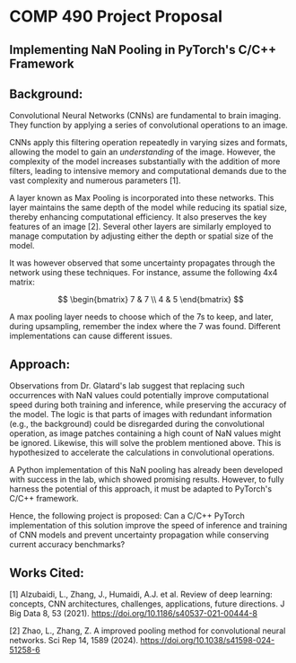 # COMP 490 Project Proposal

## Implementing NaN Pooling in PyTorch's C/C++ Framework

## Background:

Convolutional Neural Networks (CNNs) are fundamental to brain imaging. They function by applying a series of convolutional operations to an image.

CNNs apply this filtering operation repeatedly in varying sizes and formats, allowing the model to gain an *understanding* of the image. However, the complexity of the model increases substantially with the addition of more filters, leading to intensive memory and computational demands due to the vast complexity and numerous parameters [1].

A layer known as Max Pooling is incorporated into these networks. This layer maintains the same depth of the model while reducing its spatial size, thereby enhancing computational efficiency. It also preserves the key features of an image [2]. Several other layers are similarly employed to manage computation by adjusting either the depth or spatial size of the model.

It was however observed that some uncertainty propagates through the network using these techniques. For instance, assume the following 4x4 matrix:

$$
\begin{bmatrix}
7 & 7 \\
4 & 5
\end{bmatrix}
$$

A max pooling layer needs to choose which of the 7s to keep, and later, during upsampling, remember the index where the 7 was found. Different implementations can cause different issues.

## Approach:

Observations from Dr. Glatard's lab suggest that replacing such occurrences with NaN values could potentially improve computational speed during both training and inference, while preserving the accuracy of the model. The logic is that parts of images with redundant information (e.g., the background) could be disregarded during the convolutional operation, as image patches containing a high count of NaN values might be ignored. Likewise, this will solve the problem mentioned above. This is hypothesized to accelerate the calculations in convolutional operations.

A Python implementation of this NaN pooling has already been developed with success in the lab, which showed promising results. However, to fully harness the potential of this approach, it must be adapted to PyTorch's C/C++ framework.

Hence, the following project is proposed: Can a C/C++ PyTorch implementation of this solution improve the speed of inference and training of CNN models and prevent uncertainty propagation while conserving current accuracy benchmarks?

## Works Cited:

[1] Alzubaidi, L., Zhang, J., Humaidi, A.J. et al. Review of deep learning: concepts, CNN architectures, challenges, applications, future directions. J Big Data 8, 53 (2021). https://doi.org/10.1186/s40537-021-00444-8

[2] Zhao, L., Zhang, Z. A improved pooling method for convolutional neural networks. Sci Rep 14, 1589 (2024). https://doi.org/10.1038/s41598-024-51258-6
